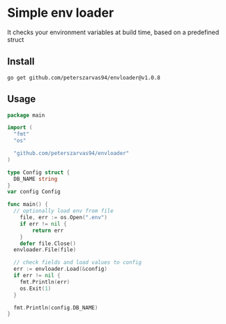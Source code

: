 # Simple env loader

It checks your environment variables at build time, based on a predefined struct

## Install

```shell
go get github.com/peterszarvas94/envloader@v1.0.8
```

## Usage

```go
package main

import (
  "fmt"
  "os"

  "github.com/peterszarvas94/envloader"
)

type Config struct {
  DB_NAME string
}
var config Config

func main() {
  // optionally load env from file
	file, err := os.Open(".env")
	if err != nil {
		return err
	}
	defer file.Close()
  envloader.File(file)

  // check fields and load values to config
  err := envloader.Load(&config)
  if err != nil {
    fmt.Println(err)
    os.Exit(1)
  }

  fmt.Println(config.DB_NAME)
}
```
